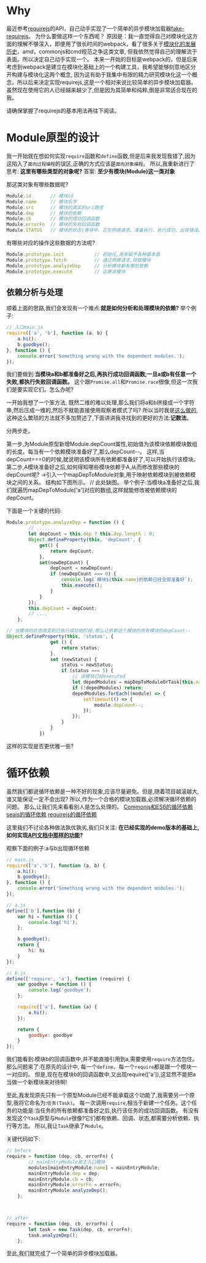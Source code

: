 # Why
最近参考[requirejs](https://github.com/requirejs/requirejs)的API，自己动手实现了一个简单的异步模块加载器[fake-requirejs](https://github.com/youngwind/fake-requirejs)。
为什么要做这样一个东西呢？
原因是：我一直觉得自己对模块化这方面的理解不够深入，即便用了很长时间的webpack，看了很多关于[模块化的发展历史](https://huangxuan.me/js-module-7day/#/)、amd，commonjs和cmd规范之争这类文章,
但我依然觉得自己的理解流于表面。所以决定自己动手实现一个。
本来一开始的目标是webpack的，但是后来考虑到webpack是建立在模块化基础上的一个构建工具，我希望能够刻意地区分开构建与模块化这两个概念,
因为这有助于我集中有限的精力研究模块化这一个概念。所以后来决定实现requirejs,这是一个相对来说比较简单的异步模块加载器。
虽然现在使用它的人已经越来越少了,但是因为其简单和纯粹,倒是非常适合现在的我。

请确保掌握了requirejs的基本用法再往下阅读。

# Module原型的设计
我一开始就在想如何实现`require`函数和`define`函数,但是后来我发现我错了,因为这陷入了`面向过程编程`的误区,正确的方式应该是`面向对象编程`。
所以,我重新进行了思考: **这里有哪些类型的对象呢?**
答案: **至少有模块(Module)这一类对象**


那这类对象有哪些数据呢?
```js
Module.id       // 模块id
Module.name     // 模块名字
Module.src      // 模块的真实的uri路径
Module.dep      // 模块的依赖
Module.cb       // 模块的成功回调函数
Module.errorFn  // 模块的失败回调函数
Module.STATUS   // 模块的状态(等待中、正在网络请求、准备执行、执行成功、出现错误……)
```

有哪些对应的操作这些数据的方法呢?
```js
Module.prototype.init           // 初始化,用来赋予各种基本值
Module.prototype.fetch          // 通过网络请求,获取模块
Module.prototype.analyzeDep     // 分析模块都有哪些依赖
Module.prototype.execute        // 运算该模块
```

## 依赖分析与处理
顺着上面的思路,我们会发现有一个难点:**就是如何分析和处理模块的依赖?**
举个例子:
```js
// 入口main.js
require(['a', 'b'], function (a, b) {
    a.hi();
    b.goodbye();
}, function () {
    console.error('Something wrong with the dependent modules.');
});
```
我们要做到:**当模块a和b都准备好之后,再执行成功回调函数;一旦a或b有任意一个失败,都执行失败回调函数。**
这个跟`Promise.all`和`Promise.race`很像,但这一次我们是要实现它们。怎么办呢?

一开始我想了一个笨方法, 既然二维的难以处理,那么我们将a和b拼接成一个字符串,然后压成一维的,然后不就能直接使用观察者模式了吗?
所以当时我是[这么做的](https://github.com/youngwind/fake-requirejs/blob/master/_fake-require.js#L92-L109),
这种这么繁琐的方法就不多加赘述了,下面讲讲我寻找到的更好的方法:**记数法**。

分两步走。

第一步,为Module原型新增Module.depCount属性,初始值为该模块依赖模块数组的长度。每当有一个依赖模块准备好了,那么depCount--。
这样,当depCount===0的时候,就说明该模块所有依赖都准备好了,可以开始执行该模块。
第二步,A模块准备好之后,如何得知哪些模块依赖于A,从而修改那些模块的depCount呢? →引入一个mapDepToModule对象,用于映射依赖模块到被依赖模块之间的关系。
结构如下图所示。
// 此处缺图。
举个例子:当模块a准备好之后,我们就遍历mapDepToModule['a']对应的数组,这样就能修改被依赖模块的depCount。

下面是一个关键的代码:
```js
Module.prototype.analyzeDep = function () {
        // .......
        let depCount = this.dep ? this.dep.length : 0;
        Object.defineProperty(this, 'depCount', {
            get() {
                return depCount;
            },
            set(newDepCount) {
                depCount = newDepCount;
                if (newDepCount === 0) {
                    console.log(`模块${this.name}的依赖已经全部准备好`);
                    this.execute();
                }
            }
        });
        this.depCount = depCount;
        // ....
    };
```

```js
// 当模块的状态改变到已执行成功地阶段,那么让依赖这个模块的所有模块的depCount--
Object.defineProperty(this, 'status', {
                get () {
                    return status;
                },
                set (newStatus) {
                    status = newStatus;
                    if (status === 5) {
                        // 该模块已经executed
                        let depedModules = mapDepToModuleOrTask[this.name];
                        if (!depedModules) return;
                        depedModules.forEach((module) => {
                            setTimeout(() => {
                                module.depCount--;
                            });
                        });
                    }
                }
            })
```
这样的实现是否更优雅一些?

# 循环依赖
虽然我们都说循环依赖是一种不好的现象,应该尽量避免。但是,随着项目越滚越大,谁又能保证一定不会出现?
所以,作为一个合格的模块加载器,必须解决循环依赖的问题。
那么,让我们先来看看别人是怎么处理的。
[Commonjs和ES6的循环依赖](http://www.ruanyifeng.com/blog/2015/11/circular-dependency.html)
[seajs的循环依赖](https://github.com/seajs/seajs/issues/732)
[requirejs的循环依赖](http://requirejs.cn/docs/api.html#circular)

这里我们不讨论各种做法孰优孰劣,我们只关注:
**在已经实现的demo版本的基础上,如何实现[API文档中那样的功能](http://requirejs.cn/docs/api.html#circular)?**

观察下面的例子:a与b出现循环依赖
```js
// main.js
require(['a','b'], function (a, b) {
    a.hi();
    b.goodbye();
}, function () {
    console.error('Something wrong with the dependent modules.');
});

```
```js
// a.js
define(['b'],function (b) {
    var hi = function () {
        console.log('hi');
    };

    b.goodbye();
    return {
        hi: hi
    }
});
```
```js
// b.js
define(['require', 'a'], function (require) {
    var goodbye = function () {
        console.log('goodbye');
    };

    require(['a'], function (a) {
        a.hi();
    });

    return {
        goodbye: goodbye
    }
});
```
我们能看到:模块b的回调函数中,并不能直接引用到a,需要使用`require`方法包住。
那么问题来了:在原先的设计中, 每一个`define`、每一个`require`都是跟一个模块一一对应的。
但是,现在在模块b的回调函数中,又出现require(['a']),这显然不能把a当做一个新模块来对待啊!

至此,我发现原先只有一个原型Module已经不能承载这个功能了,我需要另一个原型,我将它命名为:`任务(Task)`。
每一次调用`require`,相当于新建一个任务。这个任务的功能是:当任务的所有依赖都准备好之后,执行该任务的成功回调函数。
有没有发现这个`Task`原型与`Module`很像?它们都有依赖、回调、状态,都需要分析依赖、执行等方法。
所以,我让`Task`继承了`Module`。

关键代码如下:
```js
// before
require = function (dep, cb, errorFn) {
        // mainEntryModule是主入口模块
        modules[mainEntryModule.name] = mainEntryModule;
        mainEntryModule.dep = dep;
        mainEntryModule.cb = cb;
        mainEntryModule.errorFn = errorFn;
        mainEntryModule.analyzeDep();
    };



// after
require = function (dep, cb, errorFn) {
        let task = new Task(dep, cb, errorFn);
        task.analyzeDep();
    };

```

至此,我们就完成了一个简单的异步模块加载器。

